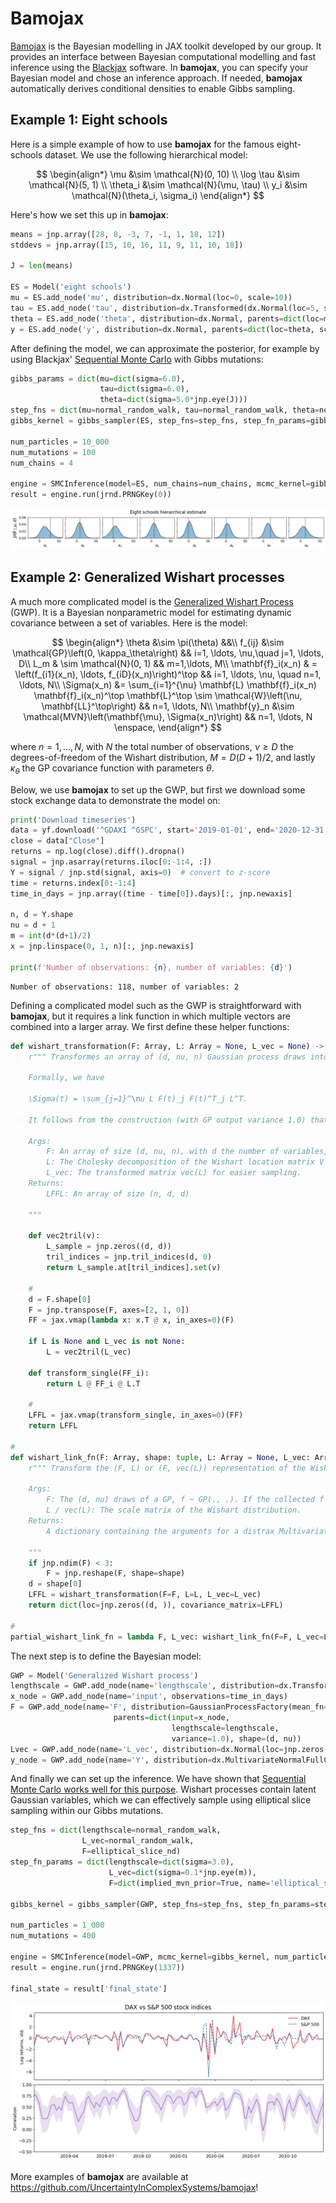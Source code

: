 # Bamojax

[Bamojax](https://doi.org/10.5281/zenodo.15038847) is the Bayesian modelling in JAX toolkit developed by our group. It provides an interface between Bayesian computational modelling and fast inference using the [Blackjax](https://blackjax-devs.github.io/blackjax/) software. In **bamojax**, you can specify your Bayesian model and chose an inference approach. If needed, **bamojax** automatically derives conditional densities to enable Gibbs sampling.


## Example 1: Eight schools

Here is a simple example of how to use **bamojax** for the famous eight-schools dataset. We use the following hierarchical model:

$$
\begin{align*}
    \mu &\sim \mathcal{N}(0, 10) \\
    \log \tau &\sim \mathcal{N}(5, 1) \\
    \theta_i &\sim \mathcal{N}(\mu, \tau) \\
    y_i &\sim \mathcal{N}(\theta_i, \sigma_i)
\end{align*}
$$

Here's how we set this up in **bamojax**:


```python
means = jnp.array([28, 8, -3, 7, -1, 1, 18, 12])
stddevs = jnp.array([15, 10, 16, 11, 9, 11, 10, 18])

J = len(means)

ES = Model('eight schools')
mu = ES.add_node('mu', distribution=dx.Normal(loc=0, scale=10))
tau = ES.add_node('tau', distribution=dx.Transformed(dx.Normal(loc=5, scale=1), tfb.Exp()))
theta = ES.add_node('theta', distribution=dx.Normal, parents=dict(loc=mu, scale=tau), shape=(J, ))
y = ES.add_node('y', distribution=dx.Normal, parents=dict(loc=theta, scale=stddevs), observations=means)
```

After defining the model, we can approximate the posterior, for example by using Blackjax' [Sequential Monte Carlo](https://link.springer.com/article/10.3758/s13428-025-02642-1?utm_source=rct_congratemailt&utm_medium=email&utm_campaign=oa_20250326&utm_content=10.3758/s13428-025-02642-1) with Gibbs mutations:


```python
gibbs_params = dict(mu=dict(sigma=6.0),
                    tau=dict(sigma=6.0),
                    theta=dict(sigma=5.0*jnp.eye(J)))
step_fns = dict(mu=normal_random_walk, tau=normal_random_walk, theta=normal_random_walk)
gibbs_kernel = gibbs_sampler(ES, step_fns=step_fns, step_fn_params=gibbs_params)

num_particles = 10_000
num_mutations = 100
num_chains = 4

engine = SMCInference(model=ES, num_chains=num_chains, mcmc_kernel=gibbs_kernel, num_particles=num_particles, num_mutations=num_mutations)
result = engine.run(jrnd.PRNGKey(0))
```


![png](_static/bamojax_demo_files/bamojax_demo_7_0.png)
    


## Example 2: Generalized Wishart processes

A much more complicated model is the [Generalized Wishart Process](https://arxiv.org/abs/1101.0240) (GWP). It is a Bayesian nonparametric model for estimating dynamic covariance between a set of variables. Here is the model:

$$
\begin{align*}
    \theta &\sim \pi(\theta) &&\\
    f_{ij} &\sim \mathcal{GP}\left(0, \kappa_\theta\right) && i=1, \ldots, \nu,\quad j=1, \ldots, D\\
    L_m & \sim \mathcal{N}(0, 1) && m=1,\ldots, M\\
    \mathbf{f}_i(x_n) & = \left(f_{i1}(x_n), \ldots, f_{iD}(x_n)\right)^\top && i=1, \ldots, \nu, \quad n=1, \ldots, N\\
    \Sigma(x_n) &= \sum_{i=1}^{\nu} \mathbf{L} \mathbf{f}_i(x_n) \mathbf{f}_i(x_n)^\top \mathbf{L}^\top \sim \mathcal{W}\left(\nu, \mathbf{LL}^\top\right) && n=1, \ldots, N\\
    \mathbf{y}_n &\sim \mathcal{MVN}\left(\mathbf{\mu}, \Sigma(x_n)\right) && n=1, \ldots, N \enspace,
\end{align*} 
$$

where $n=1, \ldots, N$, with $N$ the total number of observations, $\nu \geq D$ the degrees-of-freedom of the Wishart distribution, $M = D(D+1)/2$, and lastly $\kappa_\theta$ the GP covariance function with parameters $\theta$.

Below, we use **bamojax** to set up the GWP, but first we download some stock exchange data to demonstrate the model on:


```python
print('Download timeseries')
data = yf.download('^GDAXI ^GSPC', start='2019-01-01', end='2020-12-31', interval='1d')
close = data["Close"]
returns = np.log(close).diff().dropna()
signal = jnp.asarray(returns.iloc[0:-1:4, :])
Y = signal / jnp.std(signal, axis=0)  # convert to z-score
time = returns.index[0:-1:4]
time_in_days = jnp.array((time - time[0]).days)[:, jnp.newaxis]

n, d = Y.shape
nu = d + 1
m = int(d*(d+1)/2)
x = jnp.linspace(0, 1, n)[:, jnp.newaxis]

print(f'Number of observations: {n}, number of variables: {d}')
```


    Number of observations: 118, number of variables: 2




Defining a complicated model such as the GWP is straightforward with **bamojax**, but it requires a link function in which multiple vectors are combined into a larger array. We first define these helper functions:


```python
def wishart_transformation(F: Array, L: Array = None, L_vec = None) -> Array:
    r""" Transformes an array of (d, nu, n) Gaussian process draws into an array of (n, d, d) Wishart-distributed covariance matrices.

    Formally, we have

    \Sigma(t) = \sum_{j=1}^\nu L F(t)_j F(t)^T_j L^T.

    It follows from the construction (with GP output variance 1.0) that \Sigma(t) ~ W_d(V, nu), with V the Wishart location and nu its degrees of freedom.

    Args:
        F: An array of size (d, nu, n), with d the number of variables, nu>d the degrees-of-freedom and n the number of timepoints. F[i,j,:] ~ GP(mean, cov_fn)
        L: The Cholesky decomposition of the Wishart location matrix V
        L_vec: The transformed matrix vec(L) for easier sampling.
    Returns:
        LFFL: An array of size (n, d, d)

    """

    def vec2tril(v):
        L_sample = jnp.zeros((d, d))
        tril_indices = jnp.tril_indices(d, 0)
        return L_sample.at[tril_indices].set(v)

    #
    d = F.shape[0]
    F = jnp.transpose(F, axes=[2, 1, 0])    
    FF = jax.vmap(lambda x: x.T @ x, in_axes=0)(F)   

    if L is None and L_vec is not None:
        L = vec2tril(L_vec)

    def transform_single(FF_i):
        return L @ FF_i @ L.T
    
    #    
    LFFL = jax.vmap(transform_single, in_axes=0)(FF)    
    return LFFL
 
# 
def wishart_link_fn(F: Array, shape: tuple, L: Array = None, L_vec: Array = None) -> dict:
    r""" Transform the (F, L) or (F, vec(L)) representation of the Wishart process into a set of parameters for dx.MultivariateNormalFullCovariance ('loc and covariance_matrix')

    Args:
        F: The (d, nu) draws of a GP, f ~ GP(., .). If the collected f's are flattened, they are reshaped here.
        L / vec(L): The scale matrix of the Wishart distribution.
    Returns:
        A dictionary containing the arguments for a distrax MultivariateNormalFullCovariance distribution object.    
    
    """
    if jnp.ndim(F) < 3:
        F = jnp.reshape(F, shape=shape)
    d = shape[0]
    LFFL = wishart_transformation(F=F, L=L, L_vec=L_vec)
    return dict(loc=jnp.zeros((d, )), covariance_matrix=LFFL)

#
partial_wishart_link_fn = lambda F, L_vec: wishart_link_fn(F=F, L_vec=L_vec, shape=(d, nu, n))
```

The next step is to define the Bayesian model:


```python
GWP = Model('Generalized Wishart process')
lengthscale = GWP.add_node(name='lengthscale', distribution=dx.Transformed(dx.Normal(loc=3.0, scale=0.5), tfb.Exp()))
x_node = GWP.add_node(name='input', observations=time_in_days)
F = GWP.add_node(name='F', distribution=GaussianProcessFactory(mean_fn=Zero(), cov_fn=jk.RBF()), 
                       parents=dict(input=x_node, 
                                    lengthscale=lengthscale, 
                                    variance=1.0), shape=(d, nu))
Lvec = GWP.add_node(name='L_vec', distribution=dx.Normal(loc=jnp.zeros((m, )), scale=jnp.ones((m, ))))
y_node = GWP.add_node(name='Y', distribution=dx.MultivariateNormalFullCovariance, parents=dict(F=F, L_vec=Lvec), link_fn=partial_wishart_link_fn, observations=Y)
```

And finally we can set up the inference. We have shown that [Sequential Monte Carlo works well for this purpose](https://www.mdpi.com/1099-4300/26/8/695). Wishart processes contain latent Gaussian variables, which we can effectively sample using elliptical slice sampling within our Gibbs mutations. 


```python
step_fns = dict(lengthscale=normal_random_walk,
                L_vec=normal_random_walk,
                F=elliptical_slice_nd)
step_fn_params = dict(lengthscale=dict(sigma=3.0),
                      L_vec=dict(sigma=0.1*jnp.eye(m)),  
                      F=dict(implied_mvn_prior=True, name='elliptical_slice_nd', nd=(d, nu)))

gibbs_kernel = gibbs_sampler(GWP, step_fns=step_fns, step_fn_params=step_fn_params)

num_particles = 1_000
num_mutations = 400

engine = SMCInference(model=GWP, mcmc_kernel=gibbs_kernel, num_particles=num_particles, num_mutations=num_mutations, return_diagnostics=False)
result = engine.run(jrnd.PRNGKey(1337))

final_state = result['final_state']
```

    
![png](_static/bamojax_demo_files/bamojax_demo_17_0.png)
    


More examples of **bamojax** are available at https://github.com/UncertaintyInComplexSystems/bamojax!
